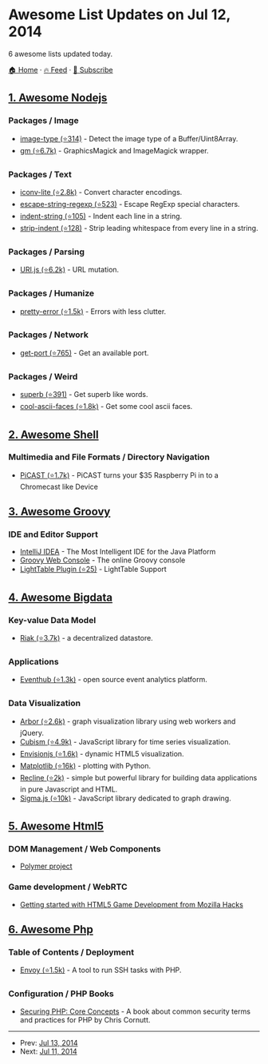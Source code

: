 # Awesome List Updates on Jul 12, 2014

6 awesome lists updated today.

[🏠 Home](/README.md) · [🔥 Feed](https://test.trackawesomelist.com/feed.xml) · [📮 Subscribe](https://trackawesomelist.us17.list-manage.com/subscribe?u=d2f0117aa829c83a63ec63c2f&id=36a103854c)



## [1. Awesome Nodejs](/content/sindresorhus/awesome-nodejs/README.md)

### Packages / Image

*   [image-type (⭐314)](https://github.com/sindresorhus/image-type) - Detect the image type of a Buffer/Uint8Array.
*   [gm (⭐6.7k)](https://github.com/aheckmann/gm) - GraphicsMagick and ImageMagick wrapper.

### Packages / Text

*   [iconv-lite (⭐2.8k)](https://github.com/ashtuchkin/iconv-lite) - Convert character encodings.
*   [escape-string-regexp (⭐523)](https://github.com/sindresorhus/escape-string-regexp) - Escape RegExp special characters.
*   [indent-string (⭐105)](https://github.com/sindresorhus/indent-string) - Indent each line in a string.
*   [strip-indent (⭐128)](https://github.com/sindresorhus/strip-indent) - Strip leading whitespace from every line in a string.

### Packages / Parsing

*   [URI.js (⭐6.2k)](https://github.com/medialize/URI.js) - URL mutation.

### Packages / Humanize

*   [pretty-error (⭐1.5k)](https://github.com/AriaMinaei/pretty-error) - Errors with less clutter.

### Packages / Network

*   [get-port (⭐765)](https://github.com/sindresorhus/get-port) - Get an available port.

### Packages / Weird

*   [superb (⭐391)](https://github.com/sindresorhus/superb) - Get superb like words.
*   [cool-ascii-faces (⭐1.8k)](https://github.com/maxogden/cool-ascii-faces) - Get some cool ascii faces.

## [2. Awesome Shell](/content/alebcay/awesome-shell/README.md)

### Multimedia and File Formats / Directory Navigation

*   [PiCAST (⭐1.7k)](https://github.com/lanceseidman/PiCAST) - PiCAST turns your $35 Raspberry Pi in to a Chromecast like Device

## [3. Awesome Groovy](/content/kdabir/awesome-groovy/README.md)

### IDE and Editor Support

*   [IntelliJ IDEA](http://www.jetbrains.com/idea/) - The Most Intelligent IDE for the Java Platform
*   [Groovy Web Console](http://groovyconsole.appspot.com) - The online Groovy console
*   [LightTable Plugin (⭐25)](https://github.com/rundis/LightTable-Groovy) - LightTable Support

## [4. Awesome Bigdata](/content/newTendermint/awesome-bigdata/README.md)

### Key-value Data Model

*   [Riak (⭐3.7k)](https://github.com/basho/riak) - a decentralized datastore.

### Applications

*   [Eventhub (⭐1.3k)](https://github.com/Codecademy/EventHub) - open source event analytics platform.

### Data Visualization

*   [Arbor (⭐2.6k)](https://github.com/samizdatco/arbor) - graph visualization library using web workers and jQuery.
*   [Cubism (⭐4.9k)](https://github.com/square/cubism) - JavaScript library for time series visualization.
*   [Envisionjs (⭐1.6k)](https://github.com/HumbleSoftware/envisionjs) - dynamic HTML5 visualization.
*   [Matplotlib (⭐16k)](https://github.com/matplotlib/matplotlib) - plotting with Python.
*   [Recline (⭐2k)](https://github.com/okfn/recline) - simple but powerful library for building data applications in pure Javascript and HTML.
*   [Sigma.js (⭐10k)](https://github.com/jacomyal/sigma.js) - JavaScript library dedicated to graph drawing.

## [5. Awesome Html5](/content/diegocard/awesome-html5/README.md)

### DOM Management / Web Components

*   [Polymer project](https://github.com/polymer)

### Game development / WebRTC

*   [Getting started with HTML5 Game Development from Mozilla Hacks](https://hacks.mozilla.org/2013/09/getting-started-with-html5-game-development/)

## [6. Awesome Php](/content/ziadoz/awesome-php/README.md)

### Table of Contents / Deployment

*   [Envoy (⭐1.5k)](https://github.com/laravel/envoy) - A tool to run SSH tasks with PHP.

### Configuration / PHP Books

*   [Securing PHP: Core Concepts](https://leanpub.com/securingphp-coreconcepts) - A book about common security terms and practices for PHP by Chris Cornutt.

---

- Prev: [Jul 13, 2014](/content/2014/07/13/README.md)
- Next: [Jul 11, 2014](/content/2014/07/11/README.md)